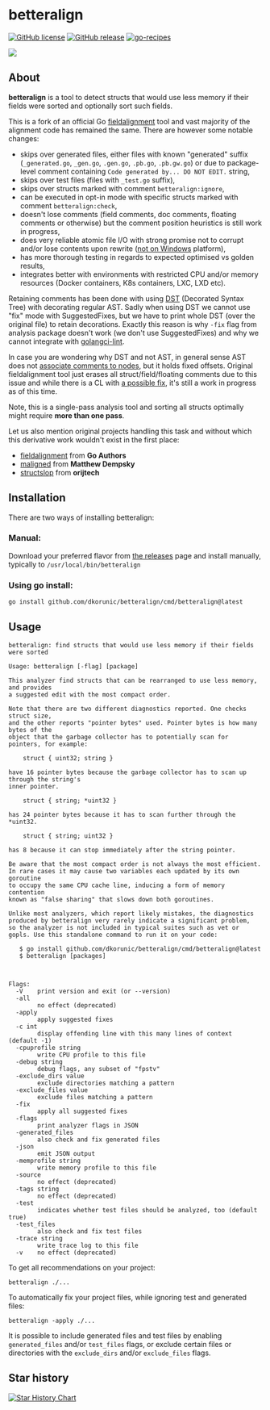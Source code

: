 # betteralign

[![GitHub license](https://img.shields.io/github/license/dkorunic/betteralign)](https://github.com/dkorunic/betteralign/blob/master/LICENSE)
[![GitHub release](https://img.shields.io/github/release/dkorunic/betteralign)](https://github.com/dkorunic/betteralign/releases/latest)
[![go-recipes](https://raw.githubusercontent.com/nikolaydubina/go-recipes/main/badge.svg?raw=true)](https://github.com/nikolaydubina/go-recipes)

![](gopher.png)

## About

**betteralign** is a tool to detect structs that would use less memory if their fields were sorted and optionally sort such fields.

This is a fork of an official Go [fieldalignment](https://cs.opensource.google/go/x/tools/+/master:go/analysis/passes/fieldalignment/fieldalignment.go) tool and vast majority of the alignment code has remained the same. There are however some notable changes:

- skips over generated files, either files with known "generated" suffix (`_generated.go`, `_gen.go`, `.gen.go`, `.pb.go`, `.pb.gw.go`) or due to package-level comment containing `Code generated by... DO NOT EDIT.` string,
- skips over test files (files with `_test.go` suffix),
- skips over structs marked with comment `betteralign:ignore`,
- can be executed in opt-in mode with specific structs marked with comment `betteralign:check`,
- doesn't lose comments (field comments, doc comments, floating comments or otherwise) but the comment position heuristics is still work in progress,
- does very reliable atomic file I/O with strong promise not to corrupt and/or lose contents upon rewrite ([not on Windows](https://github.com/golang/go/issues/22397#issuecomment-498856679) platform),
- has more thorough testing in regards to expected optimised vs golden results,
- integrates better with environments with restricted CPU and/or memory resources (Docker containers, K8s containers, LXC, LXD etc).

Retaining comments has been done with using [DST](https://github.com/dave/dst) (Decorated Syntax Tree) with decorating regular AST. Sadly when using DST we cannot use "fix" mode with SuggestedFixes, but we have to print whole DST (over the original file) to retain decorations. Exactly this reason is why `-fix` flag from analysis package doesn't work (we don't use SuggestedFixes) and why we cannot integrate with [golangci-lint](https://golangci-lint.run/).

In case you are wondering why DST and not AST, in general sense AST does not [associate comments to nodes](https://github.com/golang/go/issues/20744), but it holds fixed offsets. Original fieldalignment tool just erases all struct/field/floating comments due to this issue and while there is a CL with [a possible fix](https://go-review.googlesource.com/c/go/+/429639), it's still a work in progress as of this time.

Note, this is a single-pass analysis tool and sorting all structs optimally might require **more than one pass**.

Let us also mention original projects handling this task and without which this derivative work wouldn't exist in the first place:

- [fieldalignment](https://cs.opensource.google/go/x/tools/+/master:go/analysis/passes/fieldalignment/fieldalignment.go) from **Go Authors**
- [maligned](https://github.com/mdempsky/maligned) from **Matthew Dempsky**
- [structslop](https://github.com/orijtech/structslop) from **orijtech**

## Installation

There are two ways of installing betteralign:

### Manual:

Download your preferred flavor from [the releases](https://github.com/dkorunic/betteralign/releases) page and install manually, typically to `/usr/local/bin/betteralign`

### Using go install:

```shell
go install github.com/dkorunic/betteralign/cmd/betteralign@latest
```

## Usage

```shell
betteralign: find structs that would use less memory if their fields were sorted

Usage: betteralign [-flag] [package]

This analyzer find structs that can be rearranged to use less memory, and provides
a suggested edit with the most compact order.

Note that there are two different diagnostics reported. One checks struct size,
and the other reports "pointer bytes" used. Pointer bytes is how many bytes of the
object that the garbage collector has to potentially scan for pointers, for example:

	struct { uint32; string }

have 16 pointer bytes because the garbage collector has to scan up through the string's
inner pointer.

	struct { string; *uint32 }

has 24 pointer bytes because it has to scan further through the *uint32.

	struct { string; uint32 }

has 8 because it can stop immediately after the string pointer.

Be aware that the most compact order is not always the most efficient.
In rare cases it may cause two variables each updated by its own goroutine
to occupy the same CPU cache line, inducing a form of memory contention
known as "false sharing" that slows down both goroutines.

Unlike most analyzers, which report likely mistakes, the diagnostics
produced by betteralign very rarely indicate a significant problem,
so the analyzer is not included in typical suites such as vet or
gopls. Use this standalone command to run it on your code:

   $ go install github.com/dkorunic/betteralign/cmd/betteralign@latest
   $ betteralign [packages]



Flags:
  -V	print version and exit (or --version)
  -all
    	no effect (deprecated)
  -apply
    	apply suggested fixes
  -c int
    	display offending line with this many lines of context (default -1)
  -cpuprofile string
    	write CPU profile to this file
  -debug string
    	debug flags, any subset of "fpstv"
  -exclude_dirs value
    	exclude directories matching a pattern
  -exclude_files value
    	exclude files matching a pattern
  -fix
    	apply all suggested fixes
  -flags
    	print analyzer flags in JSON
  -generated_files
    	also check and fix generated files
  -json
    	emit JSON output
  -memprofile string
    	write memory profile to this file
  -source
    	no effect (deprecated)
  -tags string
    	no effect (deprecated)
  -test
    	indicates whether test files should be analyzed, too (default true)
  -test_files
    	also check and fix test files
  -trace string
    	write trace log to this file
  -v	no effect (deprecated)
```

To get all recommendations on your project:

```shell
betteralign ./...
```

To automatically fix your project files, while ignoring test and generated files:

```shell
betteralign -apply ./...
```

It is possible to include generated files and test files by enabling `generated_files` and/or `test_files` flags, or exclude certain files or directories with the `exclude_dirs` and/or `exclude_files` flags.

## Star history

[![Star History Chart](https://api.star-history.com/svg?repos=dkorunic/betteralign&type=Date)](https://star-history.com/#dkorunic/betteralign&Date)
